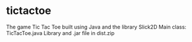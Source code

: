 # tictactoe

The game Tic Tac Toe built using Java and the library Slick2D
Main class: TicTacToe.java
Library and .jar file in dist.zip
